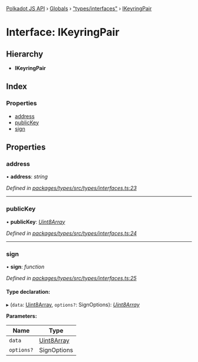 [Polkadot JS API](../README.md) › [Globals](../globals.md) › ["types/interfaces"](../modules/_types_interfaces_.md) › [IKeyringPair](_types_interfaces_.ikeyringpair.md)

# Interface: IKeyringPair

## Hierarchy

* **IKeyringPair**

## Index

### Properties

* [address](_types_interfaces_.ikeyringpair.md#address)
* [publicKey](_types_interfaces_.ikeyringpair.md#publickey)
* [sign](_types_interfaces_.ikeyringpair.md#sign)

## Properties

###  address

• **address**: *string*

*Defined in [packages/types/src/types/interfaces.ts:23](https://github.com/polkadot-js/api/blob/aee09c48b9/packages/types/src/types/interfaces.ts#L23)*

___

###  publicKey

• **publicKey**: *[Uint8Array](../classes/_codec_raw_.raw.md#static-uint8array)*

*Defined in [packages/types/src/types/interfaces.ts:24](https://github.com/polkadot-js/api/blob/aee09c48b9/packages/types/src/types/interfaces.ts#L24)*

___

###  sign

• **sign**: *function*

*Defined in [packages/types/src/types/interfaces.ts:25](https://github.com/polkadot-js/api/blob/aee09c48b9/packages/types/src/types/interfaces.ts#L25)*

#### Type declaration:

▸ (`data`: [Uint8Array](../classes/_codec_raw_.raw.md#static-uint8array), `options?`: SignOptions): *[Uint8Array](../classes/_codec_raw_.raw.md#static-uint8array)*

**Parameters:**

Name | Type |
------ | ------ |
`data` | [Uint8Array](../classes/_codec_raw_.raw.md#static-uint8array) |
`options?` | SignOptions |
